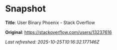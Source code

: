 # Snapshot

**Title**: User Binary Phoenix - Stack Overflow

**Original**: <https://stackoverflow.com/users/13237616>

_Last refreshed: 2025-10-25T10:16:32.177146Z_
